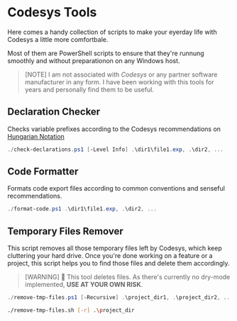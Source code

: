# Codesys Tools

Here comes a handy collection of scripts to make your eyerday life with Codesys a little more comfortbale.

Most of them are PowerShell scripts to ensure that they're runnung smoothly and without preparationon on any Windows host.

> [NOTE]
> I am not associated with *Codesys* or any partner software manufacturer in any form. I have been
> working with this tools for years and personally find them to be useful.

## Declaration Checker

Checks variable prefixes according to the Codesys recommendations on
[Hungarian Notation](https://content.helpme-codesys.com/en/LibDevSummary/varnames.html)

```powershell
./check-declarations.ps1 [-Level Info] .\dir1\file1.exp, .\dir2, ...
```

## Code Formatter

Formats code export files according to common conventions and senseful recommendations.

```powershell
./format-code.ps1 .\dir1\file1.exp, .\dir2, ...
```

## Temporary Files Remover

This script removes all those temporary files left by Codesys, which keep cluttering your hard drive.
Once you're done working on a feature or a project, this script helps you to find those files and delete them accordingly.

> [WARNING]
> :rotating_light: This tool deletes files. As there's currently no dry-mode implemented, **USE AT
> YOUR OWN RISK**.

```powershell
./remove-tmp-files.ps1 [-Recursive] .\project_dir1, .\project_dir2, ...
```

```sh
./remove-tmp-files.sh [-r] .\project_dir
```

